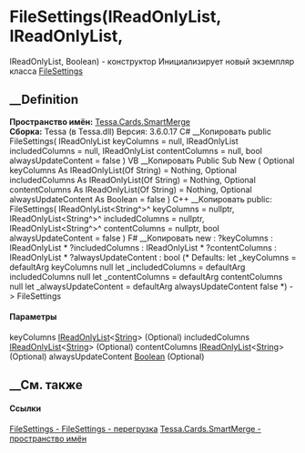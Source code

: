 # FileSettings(IReadOnlyList<String>, IReadOnlyList<String>,
IReadOnlyList<String>, Boolean) - конструктор
Инициализирует новый экземпляр класса
[FileSettings](T_Tessa_Cards_SmartMerge_FileSettings.htm)
##  __Definition
 **Пространство имён:** [Tessa.Cards.SmartMerge](N_Tessa_Cards_SmartMerge.htm)  
 **Сборка:** Tessa (в Tessa.dll) Версия: 3.6.0.17
C# __Копировать
     public FileSettings(
    	IReadOnlyList<string> keyColumns = null,
    	IReadOnlyList<string> includedColumns = null,
    	IReadOnlyList<string> contentColumns = null,
    	bool alwaysUpdateContent = false
    )
VB __Копировать
     Public Sub New ( 
    	Optional keyColumns As IReadOnlyList(Of String) = Nothing,
    	Optional includedColumns As IReadOnlyList(Of String) = Nothing,
    	Optional contentColumns As IReadOnlyList(Of String) = Nothing,
    	Optional alwaysUpdateContent As Boolean = false
    )
C++ __Копировать
     public:
    FileSettings(
    	IReadOnlyList<String^>^ keyColumns = nullptr, 
    	IReadOnlyList<String^>^ includedColumns = nullptr, 
    	IReadOnlyList<String^>^ contentColumns = nullptr, 
    	bool alwaysUpdateContent = false
    )
F# __Копировать
     new : 
            ?keyColumns : IReadOnlyList<string> * 
            ?includedColumns : IReadOnlyList<string> * 
            ?contentColumns : IReadOnlyList<string> * 
            ?alwaysUpdateContent : bool 
    (* Defaults:
            let _keyColumns = defaultArg keyColumns null
            let _includedColumns = defaultArg includedColumns null
            let _contentColumns = defaultArg contentColumns null
            let _alwaysUpdateContent = defaultArg alwaysUpdateContent false
    *)
    -> FileSettings
#### Параметры
keyColumns
[IReadOnlyList](https://learn.microsoft.com/dotnet/api/system.collections.generic.ireadonlylist-1)<[String](https://learn.microsoft.com/dotnet/api/system.string)>
(Optional)
includedColumns
[IReadOnlyList](https://learn.microsoft.com/dotnet/api/system.collections.generic.ireadonlylist-1)<[String](https://learn.microsoft.com/dotnet/api/system.string)>
(Optional)
contentColumns
[IReadOnlyList](https://learn.microsoft.com/dotnet/api/system.collections.generic.ireadonlylist-1)<[String](https://learn.microsoft.com/dotnet/api/system.string)>
(Optional)
alwaysUpdateContent
[Boolean](https://learn.microsoft.com/dotnet/api/system.boolean) (Optional)
## __См. также
#### Ссылки
[FileSettings - ](T_Tessa_Cards_SmartMerge_FileSettings.htm)
[FileSettings -
перегрузка](Overload_Tessa_Cards_SmartMerge_FileSettings__ctor.htm)
[Tessa.Cards.SmartMerge - пространство имён](N_Tessa_Cards_SmartMerge.htm)

